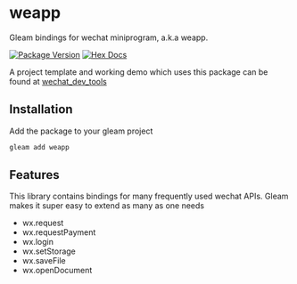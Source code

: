 # weapp

Gleam bindings for wechat miniprogram, a.k.a weapp.

[![Package Version](https://img.shields.io/hexpm/v/weapp)](https://hex.pm/packages/weapp)
[![Hex Docs](https://img.shields.io/badge/hex-docs-ffaff3)](https://hexdocs.pm/weapp/)

A project template and working demo which uses this package
can be found at [wechat_dev_tools](https://github.com/kaiwu/wechat_dev_tools)

## Installation

Add the package to your gleam project

```sh
gleam add weapp
```

## Features

This library contains bindings for many frequently used wechat APIs. Gleam makes it
super easy to extend as many as one needs

- wx.request
- wx.requestPayment
- wx.login
- wx.setStorage
- wx.saveFile
- wx.openDocument

